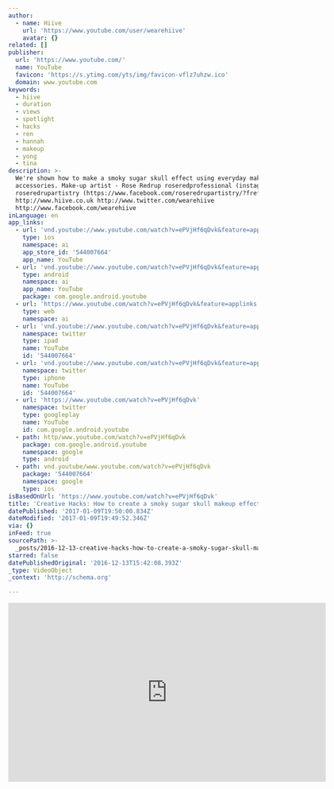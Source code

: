 ```yaml
---
author:
  - name: Hiive
    url: 'https://www.youtube.com/user/wearehiive'
    avatar: {}
related: []
publisher:
  url: 'https://www.youtube.com/'
  name: YouTube
  favicon: 'https://s.ytimg.com/yts/img/favicon-vflz7uhzw.ico'
  domain: www.youtube.com
keywords:
  - hiive
  - duration
  - views
  - spotlight
  - hacks
  - ren
  - hannah
  - makeup
  - yong
  - tina
description: >-
  We're shown how to make a smoky sugar skull effect using everyday makeup
  accessories. Make-up artist - Rose Redrup roseredprofessional (instagram)
  roseredrupartistry (https://www.facebook.com/roseredrupartistry/?fref=ts)
  http://www.hiive.co.uk http://www.twitter.com/wearehiive
  http://www.facebook.com/wearehiive
inLanguage: en
app_links:
  - url: 'vnd.youtube://www.youtube.com/watch?v=ePVjHf6qDvk&feature=applinks'
    type: ios
    namespace: ai
    app_store_id: '544007664'
    app_name: YouTube
  - url: 'vnd.youtube://www.youtube.com/watch?v=ePVjHf6qDvk&feature=applinks'
    type: android
    namespace: ai
    app_name: YouTube
    package: com.google.android.youtube
  - url: 'https://www.youtube.com/watch?v=ePVjHf6qDvk&feature=applinks'
    type: web
    namespace: ai
  - url: 'vnd.youtube://www.youtube.com/watch?v=ePVjHf6qDvk&feature=applinks'
    namespace: twitter
    type: ipad
    name: YouTube
    id: '544007664'
  - url: 'vnd.youtube://www.youtube.com/watch?v=ePVjHf6qDvk&feature=applinks'
    namespace: twitter
    type: iphone
    name: YouTube
    id: '544007664'
  - url: 'https://www.youtube.com/watch?v=ePVjHf6qDvk'
    namespace: twitter
    type: googleplay
    name: YouTube
    id: com.google.android.youtube
  - path: http/www.youtube.com/watch?v=ePVjHf6qDvk
    package: com.google.android.youtube
    namespace: google
    type: android
  - path: vnd.youtube/www.youtube.com/watch?v=ePVjHf6qDvk
    package: '544007664'
    namespace: google
    type: ios
isBasedOnUrl: 'https://www.youtube.com/watch?v=ePVjHf6qDvk'
title: 'Creative Hacks: How to create a smoky sugar skull makeup effect'
datePublished: '2017-01-09T19:50:00.834Z'
dateModified: '2017-01-09T19:49:52.346Z'
via: {}
inFeed: true
sourcePath: >-
  _posts/2016-12-13-creative-hacks-how-to-create-a-smoky-sugar-skull-makeup-eff.md
starred: false
datePublishedOriginal: '2016-12-13T15:42:08.393Z'
_type: VideoObject
_context: 'http://schema.org'

---
```

<iframe src="https://cdn.embedly.com/widgets/media.html?src=https%3A%2F%2Fwww.youtube.com%2Fembed%2FePVjHf6qDvk%3Ffeature%3Doembed&amp;url=http%3A%2F%2Fwww.youtube.com%2Fwatch%3Fv%3DePVjHf6qDvk&amp;image=https%3A%2F%2Fi.ytimg.com%2Fvi%2FePVjHf6qDvk%2Fhqdefault.jpg&amp;key=b7d04c9b404c499eba89ee7072e1c4f7&amp;type=text%2Fhtml&amp;schema=youtube" width="640" height="360" scrolling="no" frameborder="0" allowfullscreen="" style=""></iframe>